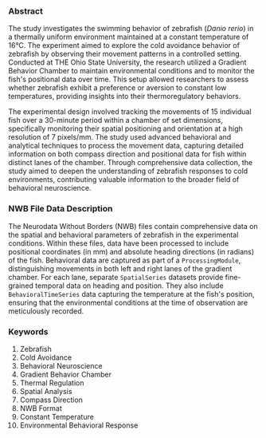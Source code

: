 ### Abstract

The study investigates the swimming behavior of zebrafish (_Danio rerio_) in a thermally uniform environment maintained at a constant temperature of 16°C. The experiment aimed to explore the cold avoidance behavior of zebrafish by observing their movement patterns in a controlled setting. Conducted at THE Ohio State University, the research utilized a Gradient Behavior Chamber to maintain environmental conditions and to monitor the fish's positional data over time. This setup allowed researchers to assess whether zebrafish exhibit a preference or aversion to constant low temperatures, providing insights into their thermoregulatory behaviors.

The experimental design involved tracking the movements of 15 individual fish over a 30-minute period within a chamber of set dimensions, specifically monitoring their spatial positioning and orientation at a high resolution of 7 pixels/mm. The study used advanced behavioral and analytical techniques to process the movement data, capturing detailed information on both compass direction and positional data for fish within distinct lanes of the chamber. Through comprehensive data collection, the study aimed to deepen the understanding of zebrafish responses to cold environments, contributing valuable information to the broader field of behavioral neuroscience.

### NWB File Data Description

The Neurodata Without Borders (NWB) files contain comprehensive data on the spatial and behavioral parameters of zebrafish in the experimental conditions. Within these files, data have been processed to include positional coordinates (in mm) and absolute heading directions (in radians) of the fish. Behavioral data are captured as part of a `ProcessingModule`, distinguishing movements in both left and right lanes of the gradient chamber. For each lane, separate `SpatialSeries` datasets provide fine-grained temporal data on heading and position. They also include `BehavioralTimeSeries` data capturing the temperature at the fish's position, ensuring that the environmental conditions at the time of observation are meticulously recorded.

### Keywords

1. Zebrafish
2. Cold Avoidance
3. Behavioral Neuroscience
4. Gradient Behavior Chamber
5. Thermal Regulation
6. Spatial Analysis
7. Compass Direction
8. NWB Format
9. Constant Temperature
10. Environmental Behavioral Response